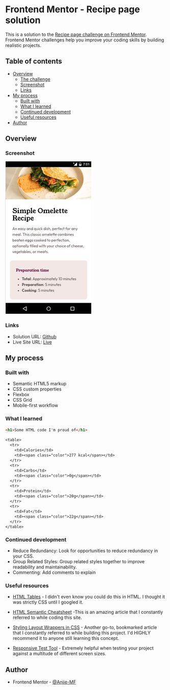# Frontend Mentor - Recipe page solution

This is a solution to the [Recipe page challenge on Frontend Mentor](https://www.frontendmentor.io/challenges/recipe-page-KiTsR8QQKm). Frontend Mentor challenges help you improve your coding skills by building realistic projects. 

## Table of contents

- [Overview](#overview)
  - [The challenge](#the-challenge)
  - [Screenshot](#screenshot)
  - [Links](#links)
- [My process](#my-process)
  - [Built with](#built-with)
  - [What I learned](#what-i-learned)
  - [Continued development](#continued-development)
  - [Useful resources](#useful-resources)
- [Author](#author)


## Overview

### Screenshot

![](assets/images/Screenshot%202024-04-10%2011.57.56%20AM.png)

### Links

- Solution URL: [Github](https://your-solution-url.com)
- Live Site URL: [Live](https://your-live-site-url.com)

## My process

### Built with

- Semantic HTML5 markup
- CSS custom properties
- Flexbox
- CSS Grid
- Mobile-first workflow

### What I learned

```html
<h1>Some HTML code I'm proud of</h1>
```
```
<table>
  <tr>
    <td>Calories</td>
    <td><span class="color">277 kcal</span></td>
  </tr>
  <tr>
    <td>Carbs</td>
    <td><span class="color">0g</span></td>
  </tr>
  <tr>
    <td>Protein</td>
    <td><span class="color">20g</span></td>
  </tr>
  <tr>
    <td>Fat</td>
    <td><span class="color">22g</span></td>
  </tr>
</table>
```

### Continued development

- Reduce Redundancy: Look for opportunities to reduce redundancy in your CSS. 
- Group Related Styles: Group related styles together to improve readability and maintainability. 
- Commenting: Add comments to explain 


### Useful resources

- [HTML Tables](https://www.w3schools.com/html/html_tables.asp) - I didn't even know you could do this in HTML. I thought it was strictly CSS until I googled it.
- [HTML Semantic Cheatsheet](https://learntheweb.courses/topics/html-semantics-cheat-sheet/) -This is an amazing article that I constantly referred to while coding this site.

- [Styling Layout Wrappers in CSS](https://ishadeed.com/article/styling-wrappers-css/) - Another go-to, bookmarked article that I constantly referred to while building this project. I'd HIGHLY recommend it to anyone still learning this concept.

- [Responsive Test Tool](https://responsivetesttool.com/) -  Extremely helpful when testing your project against a multitude of different screen sizes.

## Author

- Frontend Mentor - [@Anjie-MF](https://www.frontendmentor.io/profile/Anjie-MF)

